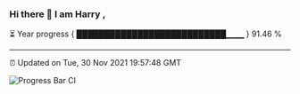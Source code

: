 ### Hi there 👋 I am Harry , 

⏳ Year progress { ███████████████████████████▁▁▁ } 91.46 %

---

⏰ Updated on Tue, 30 Nov 2021 19:57:48 GMT

![Progress Bar CI](https://github.com/duykhang68/duykhang68/workflows/Progress%20Bar%20CI/badge.svg)
